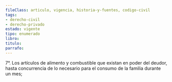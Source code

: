 ```yaml
---
fileClass: articulo, vigencia, historia-y-fuentes, codigo-civil
tags:
- derecho-civil
- derecho-privado
estado: vigente
tipo: enumerado
libro:
titulo:
parrafo:
---
```

7°. Los artículos de alimento y combustible que existan en poder del deudor, hasta concurrencia de lo necesario para el consumo de la familia durante un mes;